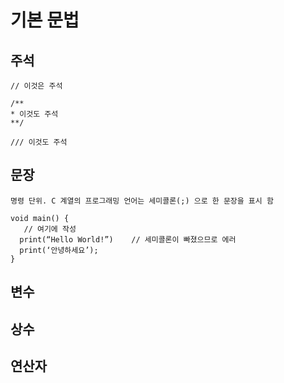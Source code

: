 # 기본 문법

## 주석
  ```
  // 이것은 주석
  
  /**
  * 이것도 주석
  **/
  
  /// 이것도 주석
  ```
## 문장
  ```
  명령 단위. C 계열의 프로그래밍 언어는 세미콜론(;) 으로 한 문장을 표시 함

  void main() {
     // 여기에 작성
    print(“Hello World!”)    // 세미콜론이 빠졌으므로 에러
    print(‘안녕하세요’);
  }
  ```
## 변수
## 상수
## 연산자
